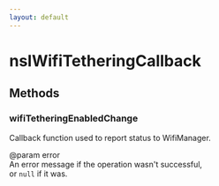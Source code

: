 ```yaml
---
layout: default
---
```


# nsIWifiTetheringCallback #

## Methods ##

### wifiTetheringEnabledChange ###
  
Callback function used to report status to WifiManager.  
  
@param error  
       An error message if the operation wasn't successful,  
       or `null` if it was.  
  
